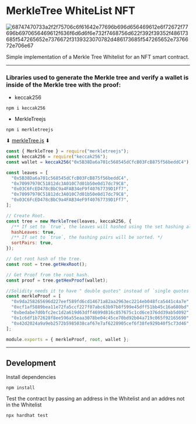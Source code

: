 # MerkleTree WhiteList NFT

![68747470733a2f2f75706c6f61642e77696b696d656469612e6f72672f77696b6970656469612f636f6d6d6f6e732f7468756d622f392f39352f486173685f547265652e7376672f3139323070782d486173685f547265652e7376672e706e67](https://user-images.githubusercontent.com/102038261/223790581-5f432975-4bdf-485b-8480-d5c6d5ad6ade.png)

Simple implementation of a Merkle Tree Whitelist for an NFT smart contract.


---

### Libraries used to generate the Merkle tree and verify a wallet is inside of the Merkle tree with the proof:

- keccak256

```
npm i keccak256
```

- MerkleTreejs

```
npm i merkletreejs
```
⬇ <a href="https://github.com/CristianRicharte6/MerkleTree-WhiteList-NFT/blob/main/merkleTree.js" target="_blank">merkleTree.js</a> ⬇

```javascript
const { MerkleTree } = require("merkletreejs");
const keccak256 = require("keccak256");
const wallet = keccak256("0x5B38Da6a701c568545dCfcB03FcB875f56beddC4");

const leaves = [
  "0x5B38Da6a701c568545dCfcB03FcB875f56beddC4",
  "0x70997970C51812dc3A010C7d01b50e0d17dc79C8",
  "0x03C6FcED478cBbC9a4FAB34eF9f40767739D1Ff7",
  "0x70997970C51812dc3A010C7d01b50e0d17dc79C8",
  "0x03C6FcED478cBbC9a4FAB34eF9f40767739D1Ff7",
];

// Create Root.
const tree = new MerkleTree(leaves, keccak256, {
  /** If set to `true`, the leaves will hashed using the set hashing algorithms. */
  hashLeaves: true,
  /** If set to `true`, the hashing pairs will be sorted. */
  sortPairs: true,
});

// Get root hash of the tree.
const root = tree.getHexRoot();

// Get Proof from the root hash.
const proof = tree.getHexProof(wallet);

//Solidity needs it to have " double quotes" instead of `single quotes`
const merkleProof = [
  "0x9da258265696d227eef589fd6cd14671a82aa2963ec2214eb048fca5441c4a7e",
  "0xcf1af5889bea11e72fa5ccf227f07abc63b97b8f599e45dff51bb45c16a680bd",
  "0xbedabe7d0bfc2ec1d2a619d63dff4699d816c857675c1cd6ce376dd39ab5d092",
  "0x1c6df1b72628f8ee596a55eaa3078be04c45ce70bd92b04a719c065f92165690",
  "0x42d2024a9a9eb2572b5985038caf67e7af6228905cef6f38fe929b40f5c73d46",
];

module.exports = { merkleProof, root, wallet };
```
----------------
## Development

Install dependencies

```
npm install
```

Test the contract by passing an address in the Whitelist and an addres not in the Whitelist
```
npx hardhat test
```
